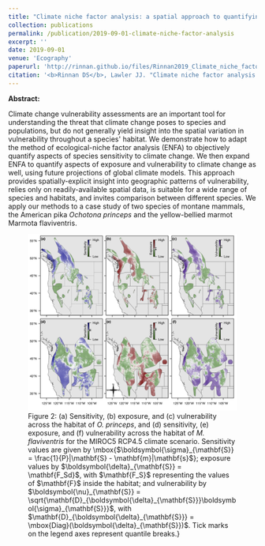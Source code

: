```yaml
---
title: "Climate niche factor analysis: a spatial approach to quantifying species vulnerability to climate change"
collection: publications
permalink: /publication/2019-09-01-climate-niche-factor-analysis
excerpt: ''
date: 2019-09-01
venue: 'Ecography'
paperurl: 'http://rinnan.github.io/files/Rinnan2019_Climate_niche_factor_analysis.pdf'
citation: '<b>Rinnan DS</b>, Lawler JJ. "Climate niche factor analysis: a spatial approach to quantifying species vulnerability to climate change." <i>Ecography</i>, 42(8) 1494-1503. https://doi.org/10.1111/ecog.03937'
---
```


<b>Abstract:</b>

Climate change vulnerability assessments are an important tool for understanding the threat that climate change poses to species and populations, but do not generally yield insight into the spatial variation in vulnerability throughout a species' habitat. We demonstrate how to adapt the method of ecological-niche factor analysis (ENFA) to objectively quantify aspects of species sensitivity to climate change. We then expand ENFA to quantify aspects of exposure and vulnerability to climate change as well, using future projections of global climate models. This approach provides spatially-explicit insight into geographic patterns of vulnerability, relies only on readily-available spatial data, is suitable for a wide range of species and habitats, and invites comparison between different species. We apply our methods to a case study of two species of montane mammals, the American pika <i>Ochotona princeps</i> and the yellow-bellied marmot </i>Marmota flaviventris</i>.

<figure>
  <img src="/images/cnfa.png" alt="Climate sensitivity, exposure, and vulnerability of <i>O. princeps</i> and <i>M. flaviventris</i>.">
  <figcaption>Figure 2: (a) Sensitivity, (b) exposure, and (c) vulnerability across the habitat of <i>O. princeps</i>, and (d) sensitivity, (e) exposure, and (f) vulnerability across the habitat of <i>M. flaviventris</i> for the MIROC5 RCP4.5 climate scenario. Sensitivity values are given by \mbox{$\boldsymbol{\sigma}_{\mathbf{S}} = \frac{1}{P}|\mathbf{S} - \mathbf{m}|\mathbf{s}$}; exposure values by $\boldsymbol{\delta}_{\mathbf{S}} = \mathbf{F_Sd}$, with $\mathbf{F_S}$ representing the values of $\mathbf{F}$ inside the habitat; and vulnerability by $\boldsymbol{\nu}_{\mathbf{S}} = \sqrt{\mathbf{D}_{\boldsymbol{\delta}_{\mathbf{S}}}\boldsymbol{\sigma}_{\mathbf{S}}}$, with $\mathbf{D}_{\boldsymbol{\delta}_{\mathbf{S}}} = \mbox{Diag}(\boldsymbol{\delta}_{\mathbf{S}})$. Tick marks on the legend axes represent quantile breaks.}</figcaption>
</figure>